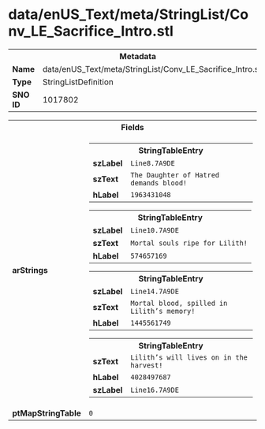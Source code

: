 <h1>data/enUS_Text/meta/StringList/Conv_LE_Sacrifice_Intro.stl</h1><table><tr><th colspan="100%">Metadata</th></tr><tr><td><b>Name</b></td><td>data/enUS_Text/meta/StringList/Conv_LE_Sacrifice_Intro.stl</td></tr><tr><td><b>Type</b></td><td>StringListDefinition</td></tr><tr><td><b>SNO ID</b></td><td>1017802</td></tr></table>

<table><tr><th colspan="100%">Fields</th></tr><tr><td><b>arStrings</b></td><td><table><tr><th colspan="100%">StringTableEntry</th></tr><tr><td><b>szLabel</b></td><td><code>Line8.7A9DE</code></td></tr><tr><td><b>szText</b></td><td><code>The Daughter of Hatred demands blood!</code></td></tr><tr><td><b>hLabel</b></td><td><code>1963431048</code></td></tr></table>


<table><tr><th colspan="100%">StringTableEntry</th></tr><tr><td><b>szLabel</b></td><td><code>Line10.7A9DE</code></td></tr><tr><td><b>szText</b></td><td><code>Mortal souls ripe for Lilith!</code></td></tr><tr><td><b>hLabel</b></td><td><code>574657169</code></td></tr></table>


<table><tr><th colspan="100%">StringTableEntry</th></tr><tr><td><b>szLabel</b></td><td><code>Line14.7A9DE</code></td></tr><tr><td><b>szText</b></td><td><code>Mortal blood, spilled in Lilith’s memory!</code></td></tr><tr><td><b>hLabel</b></td><td><code>1445561749</code></td></tr></table>


<table><tr><th colspan="100%">StringTableEntry</th></tr><tr><td><b>szText</b></td><td><code>Lilith’s will lives on in the harvest!</code></td></tr><tr><td><b>hLabel</b></td><td><code>4028497687</code></td></tr><tr><td><b>szLabel</b></td><td><code>Line16.7A9DE</code></td></tr></table>


</td></tr><tr><td><b>ptMapStringTable</b></td><td><code>0</code></td></tr></table>

